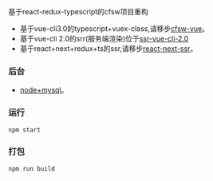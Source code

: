基于react-redux-typescript的cfsw项目重构
 * 基于vue-cli3.0的typescript+vuex-class,请移步[cfsw-vue](https://github.com/Vitaminaq/cfsw-vue-cli3.0)。
 * 基于vue-cli 2.0的srr(服务端渲染)位于[ssr-vue-cli-2.0](https://github.com/Vitaminaq/cfsw-vue-cli3.0/tree/ssr-vue-cli-2.0)
 * 基于react+next+redux+ts的ssr,请移步[react-next-ssr](https://github.com/Vitaminaq/react-cfsw/tree/next-ssr)。
### 后台
 * [node+mysql](https://github.com/Vitaminaq/node-mysql)。

### 运行
```bash
npm start
```

### 打包
```bash
npm run build
```
